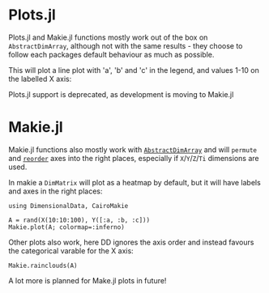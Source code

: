 # Plots.jl

Plots.jl and Makie.jl functions mostly work out of the box on `AbstractDimArray`,
although not with the same results - they choose to follow each packages default
behaviour as much as possible. 

This will plot a line plot with 'a', 'b' and 'c' in the legend,
and values 1-10 on the labelled X axis:


Plots.jl support is deprecated, as development is moving to Makie.jl


# Makie.jl

Makie.jl functions also mostly work with [`AbstractDimArray`](@ref) and will `permute` and 
[`reorder`](@ref) axes into the right places, especially if `X`/`Y`/`Z`/`Ti` dimensions are used.

In makie a `DimMatrix` will plot as a heatmap by default, but it will have labels 
and axes in the right places:

```@example Makie
using DimensionalData, CairoMakie

A = rand(X(10:10:100), Y([:a, :b, :c]))
Makie.plot(A; colormap=:inferno)
```

Other plots also work, here DD ignores the axis order and instead 
favours the categorical varable for the X axis:

```@example Makie
Makie.rainclouds(A)
```

A lot more is planned for Make.jl plots in future!
